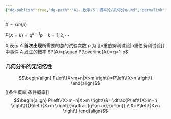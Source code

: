 ```yaml
---
{"dg-publish":true,"dg-path":"A1- 数学/5. 概率论/几何分布.md","permalink":"/A1- 数学/5. 概率论/几何分布/","dgPassFrontmatter":true,"noteIcon":"","created":"2024-05-21T15:20:27.966+08:00","updated":"2025-04-14T18:25:19.662+08:00"}
---
```


$X\sim Ge(p)$

$P\left\{X=k \right\}=q^{k-1}p\quad k=1,2,\cdots$

$X$ 表示 $A$ **首次出现**所需要的总的试验次数
$p$ 为 [[n重伯努利试验\|n重伯努利试验]]中事件 $A$ 发生的概率 $P(A)=p\quad P(\overline{A})=q=1-p$

### 几何分布的无记忆性

$$\begin{align}
P\left\{X>m+n|X>m \right\}=P\left\{X>n \right\}
\end{align}$$
[[条件概率\|条件概率]]
$$\begin{align}
P\left\{X>m+n|X>m \right\}&= \dfrac{P\left\{X>m+n \right\}}{P\left\{X>m \right\}}=\dfrac{q^{m+n}}{q^{m}} \\
&=P\left\{X>n \right\}
\end{align}$$

